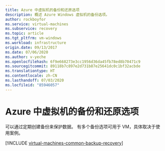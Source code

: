 ```yaml
---
title: Azure 中虚拟机的备份和还原选项
description: 概述 Azure Windows 虚拟机的备份选项。
author: rockboyfor
ms.service: virtual-machines
ms.subservice: recovery
ms.topic: article
ms.tgt_pltfrm: vm-windows
ms.workload: infrastructure
origin.date: 09/13/2017
ms.date: 07/06/2020
ms.author: v-yeche
ms.openlocfilehash: 6f9e668273e3cc1956d36da45fb78ed8b70471c9
ms.sourcegitcommit: 89118b7c897e2d731b87e25641dc0c1bf32acbde
ms.translationtype: HT
ms.contentlocale: zh-CN
ms.lasthandoff: 07/03/2020
ms.locfileid: "85946057"
---
```

# <a name="backup-and-restore-options-for-virtual-machines-in-azure"></a>Azure 中虚拟机的备份和还原选项
可以通过定期创建备份来保护数据。 有多个备份选项可用于 VM，具体取决于使用案例。

[!INCLUDE [virtual-machines-common-backup-recovery](../../../includes/virtual-machines-common-backup-recovery.md)]

<!--Update_Description: update meta properties -->